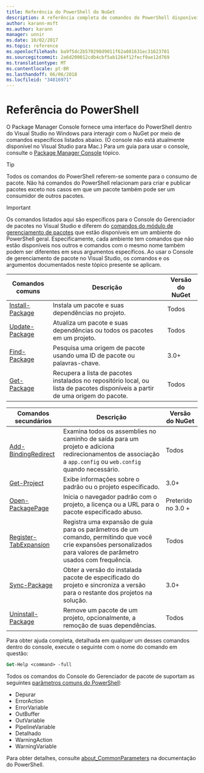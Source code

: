 ```yaml
---
title: Referência do PowerShell do NuGet
description: A referência completa de comandos do PowerShell disponíveis no Console do Gerenciador de pacotes do NuGet no Visual Studio.
author: karann-msft
ms.author: karann
manager: unnir
ms.date: 10/02/2017
ms.topic: reference
ms.openlocfilehash: ba9f5dc2b570298d9011f62a081631ec31623701
ms.sourcegitcommit: 2a6d200012cdb4cbf5ab1264f12fecf9ae12d769
ms.translationtype: MT
ms.contentlocale: pt-BR
ms.lasthandoff: 06/06/2018
ms.locfileid: "34816971"
---
```

# <a name="powershell-reference"></a>Referência do PowerShell

O Package Manager Console fornece uma interface do PowerShell dentro do Visual Studio no Windows para interagir com o NuGet por meio de comandos específicos listados abaixo. (O console não está atualmente disponível no Visual Studio para Mac.) Para um guia para usar o console, consulte o [Package Manager Console](../tools/package-manager-console.md) tópico.

> [!Tip]
> Todos os comandos do PowerShell referem-se somente para o consumo de pacote. Não há comandos do PowerShell relacionam para criar e publicar pacotes exceto nos casos em que um pacote também pode ser um consumidor de outros pacotes.

> [!Important]
> Os comandos listados aqui são específicos para o Console do Gerenciador de pacotes no Visual Studio e diferem do [comandos do módulo de gerenciamento de pacotes](/powershell/module/packagemanagement/?view=powershell-6) que estão disponíveis em um ambiente do PowerShell geral. Especificamente, cada ambiente tem comandos que não estão disponíveis nos outros e comandos com o mesmo nome também podem ser diferentes em seus argumentos específicos. Ao usar o Console de gerenciamento de pacote no Visual Studio, os comandos e os argumentos documentados neste tópico presente se aplicam.

| Comandos comuns | Descrição | Versão do NuGet |
| --- | --- | --- |
| [Install-Package](ps-ref-install-package.md) | Instala um pacote e suas dependências no projeto. | Todos |
| [Update-Package](ps-ref-update-package.md) | Atualiza um pacote e suas dependências ou todos os pacotes em um projeto. | Todos |
| [Find-Package](ps-ref-find-package.md) | Pesquisa uma origem de pacote usando uma ID de pacote ou palavras-chave. | 3.0+ |
| [Get-Package](ps-ref-get-package.md) | Recupera a lista de pacotes instalados no repositório local, ou lista de pacotes disponíveis a partir de uma origem do pacote. | Todos |

| Comandos secundários | Descrição | Versão do NuGet |
| --- | --- | --- |
| [Add-BindingRedirect](ps-ref-add-bindingredirect.md) | Examina todos os assemblies no caminho de saída para um projeto e adiciona redirecionamentos de associação a `app.config` ou `web.config` quando necessário. | Todos |
| [Get-Project](ps-ref-get-project.md) | Exibe informações sobre o padrão ou o projeto especificado. | 3.0+ |
| [Open-PackagePage](ps-ref-open-packagepage.md) | Inicia o navegador padrão com o projeto, a licença ou a URL para o pacote especificado abuso. | Preterido no 3.0 + |
| [Register-TabExpansion](ps-ref-register-tabexpansion.md) | Registra uma expansão de guia para os parâmetros de um comando, permitindo que você crie expansões personalizados para valores de parâmetro usados com frequência. | Todos |
| [Sync-Package](ps-ref-sync-package.md) | Obter a versão do instalada pacote de especificado do projeto e sincroniza a versão para o restante dos projetos na solução. | 3.0+ |
| [Uninstall-Package](ps-ref-uninstall-package.md) | Remove um pacote de um projeto, opcionalmente, a remoção de suas dependências. | Todos |

Para obter ajuda completa, detalhada em qualquer um desses comandos dentro do console, execute o seguinte com o nome do comando em questão:

```ps
Get-Help <command> -full
```

Todos os comandos do Console do Gerenciador de pacote de suportam as seguintes [parâmetros comuns do PowerShell](http://go.microsoft.com/fwlink/?LinkID=113216):

- Depurar
- ErrorAction
- ErrorVariable
- OutBuffer
- OutVariable
- PipelineVariable
- Detalhado
- WarningAction
- WarningVariable

Para obter detalhes, consulte [about_CommonParameters](http://go.microsoft.com/fwlink/?LinkID=113216) na documentação do PowerShell.
